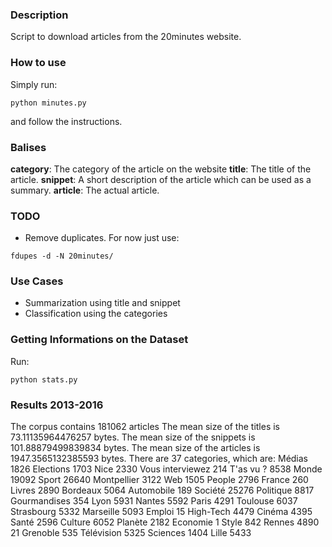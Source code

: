 ### Description

Script to download articles from the 20minutes website.

### How to use

Simply run:
```
python minutes.py
```

and follow the instructions.

### Balises

**category**: The category of the article on the website
**title**: The title of the article.
**snippet**: A short description of the article which can be used as a summary.
**article**: The actual article.

### TODO

* Remove duplicates. For now just use:
```
fdupes -d -N 20minutes/
```
### Use Cases

* Summarization using title and snippet
* Classification using the categories

### Getting Informations on the Dataset

Run:
```
python stats.py
```

### Results 2013-2016

The corpus contains  181062  articles
The mean size of the titles is  73.11135964476257  bytes.
The mean size of the snippets is  101.88879499839834  bytes.
The mean size of the articles is  1947.3565132385593  bytes.
There are  37 categories, which are:
Médias   1826
Elections   1703
Nice   2330
Vous interviewez   214
T'as vu ?   8538
Monde   19092
Sport   26640
Montpellier   3122
Web   1505
People   2796
France   260
Livres   2890
Bordeaux   5064
Automobile   189
Société   25276
Politique   8817
Gourmandises   354
Lyon   5931
Nantes   5592
Paris   4291
Toulouse   6037
Strasbourg   5332
Marseille   5093
Emploi   15
High-Tech   4479
Cinéma   4395
Santé   2596
Culture   6052
Planète   2182
Economie   1
Style   842
Rennes   4890
   21
Grenoble   535
Télévision   5325
Sciences   1404
Lille   5433

